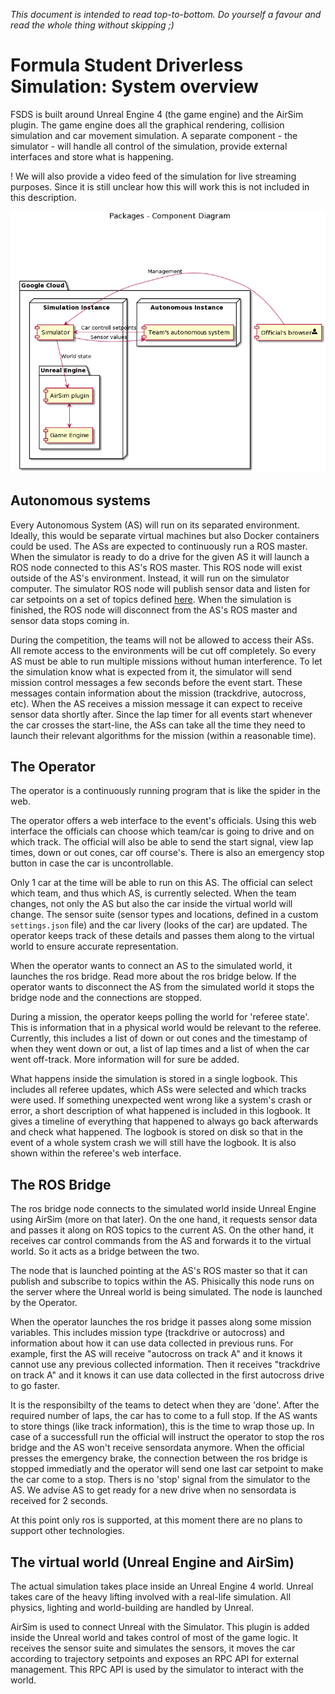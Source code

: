 _This document is intended to read top-to-bottom. Do yourself a favour and read the whole thing without skipping ;)_

# Formula Student Driverless Simulation: System overview

FSDS is built around Unreal Engine 4 (the game engine) and the AirSim plugin. 
The game engine does all the graphical rendering, collision simulation and car movement simulation. 
A separate component - the simulator - will handle all control of the simulation, provide external interfaces and store what is happening.

! We will also provide a video feed of the simulation for live streaming purposes.
  Since it is still unclear how this will work this is not included in this description.

![System overview](images/system-overview.png)

## Autonomous systems

Every Autonomous System (AS) will run on its separated environment. 
Ideally, this would be separate virtual machines but also Docker containers could be used.
The ASs are expected to continuously run a ROS master.
When the simulator is ready to do a drive for the given AS it will launch a ROS node connected to this AS's ROS master.
This ROS node will exist outside of the AS's environment. Instead, it will run on the simulator computer.
The simulator ROS node will publish sensor data and listen for car setpoints on a set of topics defined [here](airsim-ros-wrapper.md).
When the simulation is finished, the ROS node will disconnect from the AS's ROS master and sensor data stops coming in.

During the competition, the teams will not be allowed to access their ASs.
All remote access to the environments will be cut off completely.
So every AS must be able to run multiple missions without human interference.
To let the simulation know what is expected from it, the simulator will send mission control messages a few seconds before the event start.
These messages contain information about the mission (trackdrive, autocross, etc).
When the AS receives a mission message it can expect to receive sensor data shortly after.
Since the lap timer for all events start whenever the car crosses the start-line, the ASs can take all the time they need to launch their relevant algorithms for the mission (within a reasonable time).

## The Operator

The operator is a continuously running program that is like the spider in the web.

The operator offers a web interface to the event's officials. 
Using this web interface the officials can choose which team/car is going to drive and on which track.
The official will also be able to send the start signal, view lap times, down or out cones, car off course's.
There is also an emergency stop button in case the car is uncontrollable.

Only 1 car at the time will be able to run on this AS.
The official can select which team, and thus which AS, is currently selected.
When the team changes, not only the AS but also the car inside the virtual world will change.
The sensor suite (sensor types and locations, defined in a custom `settings.json` file) and the car livery (looks of the car) are updated.
The operator keeps track of these details and passes them along to the virtual world to ensure accurate representation.

When the operator wants to connect an AS to the simulated world, it launches the ros bridge.
Read more about the ros bridge below.
If the operator wants to disconnect the AS from the simulated world it stops the bridge node and the connections are stopped.

During a mission, the operator keeps polling the world for 'referee state'.
This is information that in a physical world would be relevant to the referee.
Currently, this includes a list of down or out cones and the timestamp of when they went down or out, a list of lap times and a list of when the car went off-track.
More information will for sure be added.

What happens inside the simulation is stored in a single logbook.
This includes all referee updates, which ASs were selected and which tracks were used.
If something unexpected went wrong like a system's crash or error, a short description of what happened is included in this logbook.
It gives a timeline of everything that happened to always go back afterwards and check what happened.
The logbook is stored on disk so that in the event of a whole system crash we will still have the logbook.
It is also shown within the referee's web interface.

## The ROS Bridge
The ros bridge node connects to the simulated world inside Unreal Engine using AirSim (more on that later).
On the one hand, it requests sensor data and passes it along on ROS topics to the current AS.
On the other hand, it receives car control commands from the AS and forwards it to the virtual world.
So it acts as a bridge between the two.

The node that is launched pointing at the AS's ROS master so that it can publish and subscribe to topics within the AS.
Phisically this node runs on the server where the Unreal world is being simulated.
The node is launched by the Operator.

When the operator launches the ros bridge it passes along some mission variables.
This includes mission type (trackdrive or autocross) and information about how it can use data collected in previous runs.
For example, first the AS will receive "autocross on track A" and it knows it cannot use any previous collected information.
Then it receives "trackdrive on track A" and it knows it can use data collected in the first autocross drive to go faster.

It is the responsibilty of the teams to detect when they are 'done'. 
After the required number of laps, the car has to come to a full stop.
If the AS wants to store things (like track information), this is the time to wrap those up.
In case of a successfull run the official will instruct the operator to stop the ros bridge and the AS won't receive sensordata anymore.
When the official presses the emergency brake, the connection between the ros bridge is stopped immediatly and the operator will send one last car setpoint to make the car come to a stop. 
Thers is no 'stop' signal from the simulator to the AS.
We advise AS to get ready for a new drive when no sensordata is received for 2 seconds.

At this point only ros is supported, at this moment there are no plans to support other technologies.

## The virtual world (Unreal Engine and AirSim)

The actual simulation takes place inside an Unreal Engine 4 world.
Unreal takes care of the heavy lifting involved with a real-life simulation.
All physics, lighting and world-building are handled by Unreal.

AirSim is used to connect Unreal with the Simulator.
This plugin is added inside the Unreal world and takes control of most of the game logic.
It receives the sensor suite and simulates the sensors, it moves the car according to trajectory setpoints and exposes an RPC API for external management.
This RPC API is used by the simulator to interact with the world.
